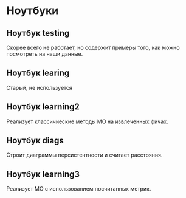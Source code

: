 # Ноутбуки

## Ноутбук testing 

Скорее всего не работает, но содержит примеры того, как можно посмотреть на 
наши данные.

## Ноутбук learing 

Старый, не используется 

## Ноутбук learning2 

Реализует классичиеские методы МО на извлеченных фичах. 

## Ноутбук diags 

Строит диаграммы персистентности и считает расстояния.

## Ноутбук learning3

Реализует МО с использованием посчитанных метрик.
